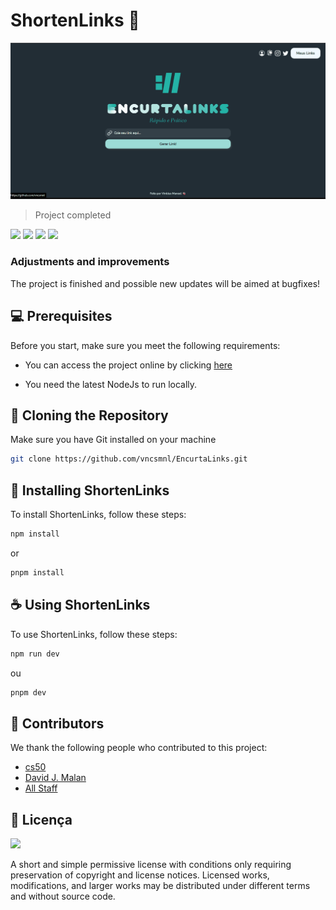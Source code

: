 # ShortenLinks 🔗

![Project Image](/public/Animation.gif "Title")

> Project completed

<img src="https://img.shields.io/badge/JavaScript-F7DF1E?style=for-the-badge&logo=javascript&logoColor=black"> 
<img src="https://img.shields.io/badge/Node.js-43853D?style=for-the-badge&logo=node.js&logoColor=white"> 
<img src="https://img.shields.io/badge/React-20232A?style=for-the-badge&logo=react&logoColor=61DAFB"> 
<img src="https://img.shields.io/badge/CSS3-1572B6?style=for-the-badge&logo=css3&logoColor=white">

### Adjustments and improvements
The project is finished and possible new updates will be aimed at bugfixes!

## 💻 Prerequisites
Before you start, make sure you meet the following requirements:

- You can access the project online by clicking [here](https://encurta-links-ten.vercel.app/)

- You need the latest NodeJs to run locally.

## 💾 Cloning the Repository
Make sure you have Git installed on your machine

```bash
git clone https://github.com/vncsmnl/EncurtaLinks.git
```

## 🚀 Installing ShortenLinks
To install ShortenLinks, follow these steps:

```bash
npm install
```

or

```bash
pnpm install
```

## ☕ Using ShortenLinks
To use ShortenLinks, follow these steps:

```bash
npm run dev
```

ou

```bash
pnpm dev
```

## 🤝 Contributors
We thank the following people who contributed to this project:

- [cs50](https://cs50.harvard.edu/x/2023/)
- [David J. Malan](https://cs.harvard.edu/malan/)
- [All Staff](https://cs50.harvard.edu/x/2023/staff/#staff)

## 📝 Licença

<a href="https://choosealicense.com/licenses/mit"><img src="https://img.shields.io/github/license/vncsmnl/EncurtaLinks"></a>

A short and simple permissive license with conditions only requiring preservation of copyright and license notices. Licensed works, modifications, and larger works may be distributed under different terms and without source code.
